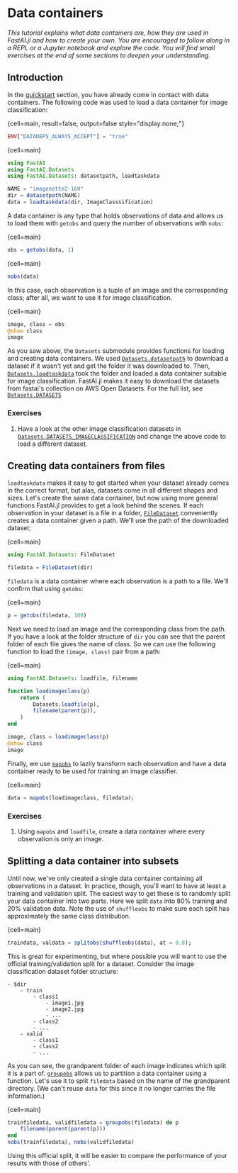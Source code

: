 # Data containers

*This tutorial explains what data containers are, how they are used in FastAI.jl and how to create your own. You are encouraged to follow along in a REPL or a Jupyter notebook and explore the code. You will find small exercises at the end of some sections to deepen your understanding.*

## Introduction

In the [quickstart](quickstart.md) section, you have already come in contact with data containers. The following code was used to load a data container for image classification:

{cell=main, result=false, output=false style="display:none;"}
```julia
ENV["DATADEPS_ALWAYS_ACCEPT"] = "true"
```
{cell=main}
```julia
using FastAI
using FastAI.Datasets
using FastAI.Datasets: datasetpath, loadtaskdata

NAME = "imagenette2-160"
dir = datasetpath(NAME)
data = loadtaskdata(dir, ImageClasssification)
```

A data container is any type that holds observations of data and allows us to load them with `getobs` and query the number of observations with `nobs`:

{cell=main}
```julia
obs = getobs(data, 1)
```

{cell=main}
```julia
nobs(data)
```

In this case, each observation is a tuple of an image and the corresponding class; after all, we want to use it for image classification. 

{cell=main}
```julia
image, class = obs
@show class
image
```

As you saw above, the `Datasets` submodule provides functions for loading and creating data containers. We used [`Datasets.datasetpath`](#) to download a dataset if it wasn't yet and get the folder it was downloaded to. Then, [`Datasets.loadtaskdata`](#) took the folder and loaded a data container suitable for image classification. FastAI.jl makes it easy to download the datasets from fastai's collection on AWS Open Datasets. For the full list, see [`Datasets.DATASETS`](#)


### Exercises

1. Have a look at the other image classification datasets in [`Datasets.DATASETS_IMAGECLASSIFICATION`](#) and change the above code to load a different dataset.


## Creating data containers from files

`loadtaskdata` makes it easy to get started when your dataset already comes in the correct format, but alas, datasets come in all different shapes and sizes. Let's create the same data container, but now using more general functions FastAI.jl provides to get a look behind the scenes. If each observation in your dataset is a file in a folder, [`FileDataset`](#) conveniently creates a data container given a path. We'll use the path of the downloaded dataset:

{cell=main}
```julia
using FastAI.Datasets: FileDataset

filedata = FileDataset(dir)
```

`filedata` is a data container where each observation is a path to a file. We'll confirm that using `getobs`:


{cell=main}
```julia
p = getobs(filedata, 100)
```

Next we need to load an image and the corresponding class from the path. If you have a look at the folder structure of `dir` you can see that the parent folder of each file gives the name of class. So we can use the following function to load the `(image, class)` pair from a path:

{cell=main}
```julia
using FastAI.Datasets: loadfile, filename

function loadimageclass(p)
    return (
        Datasets.loadfile(p),
        filename(parent(p)),
    )
end

image, class = loadimageclass(p)
@show class
image
```

Finally, we use [`mapobs`](#) to lazily transform each observation and have a data container ready to be used for training an image classifier.

{cell=main}
```julia
data = mapobs(loadimageclass, filedata);
```

### Exercises

1. Using `mapobs` and `loadfile`, create a data container where every observation is only an image.


## Splitting a data container into subsets

Until now, we've only created a single data container containing all observations in a dataset. In practice, though, you'll want to have at least a training and validation split. The easiest way to get these is to randomly split your data container into two parts. Here we split `data` into 80% training and 20% validation data. Note the use of `shuffleobs` to make sure each split has approximately the same class distribution.

{cell=main}
```julia
traindata, valdata = splitobs(shuffleobs(data), at = 0.8);
```

This is great for experimenting, but where possible you will want to use the official training/validation split for a dataset. Consider the image classification dataset folder structure:

```
- $dir
    - train
        - class1
            - image1.jpg
            - image2.jpg
            - ...
        - class2
        - ...
    - valid
        - class1
        - class2
        - ...
```

As you can see, the grandparent folder of each image indicates which split it is a part of. [`groupobs`](#) allows us to partition a data container using a function. Let's use it to split `filedata` based on the name of the grandparent directory. (We can't reuse `data` for this since it no longer carries the file information.)

{cell=main}
```julia
trainfiledata, validfiledata = groupobs(filedata) do p
    filename(parent(parent(p)))
end
nobs(trainfiledata), nobs(validfiledata)
```

Using this official split, it will be easier to compare the performance of your results with those of others'. 
